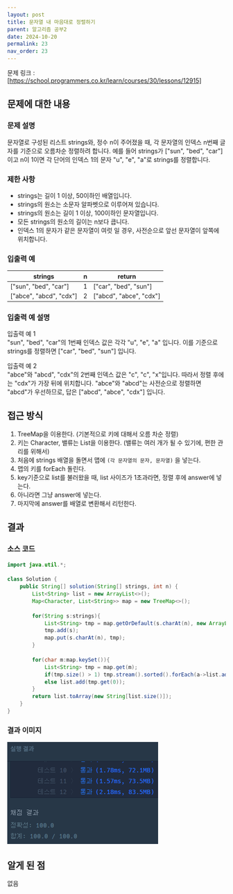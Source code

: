```yaml
---
layout: post
title: 문자열 내 마음대로 정렬하기
parent: 알고리즘 공부2
date: 2024-10-20
permalink: 23
nav_order: 23
---
```


문제 링크 : [https://school.programmers.co.kr/learn/courses/30/lessons/12915]

## 문제에 대한 내용

### 문제 설명

문자열로 구성된 리스트 strings와, 정수 n이 주어졌을 때, 각 문자열의 인덱스 n번째 글자를 기준으로 오름차순 정렬하려 합니다. 예를 들어 strings가 ["sun", "bed", "car"]이고 n이 1이면 각 단어의 인덱스 1의 문자 "u", "e", "a"로 strings를 정렬합니다.

### 제한 사항

- strings는 길이 1 이상, 50이하인 배열입니다.
- strings의 원소는 소문자 알파벳으로 이루어져 있습니다.
- strings의 원소는 길이 1 이상, 100이하인 문자열입니다.
- 모든 strings의 원소의 길이는 n보다 큽니다.
- 인덱스 1의 문자가 같은 문자열이 여럿 일 경우, 사전순으로 앞선 문자열이 앞쪽에 위치합니다.

### 입출력 예

| strings                 | n   | return                  |
| ----------------------- | --- | ----------------------- |
| ["sun", "bed", "car"]   | 1   | ["car", "bed", "sun"]   |
| ["abce", "abcd", "cdx"] | 2   | ["abcd", "abce", "cdx"] |

### 입출력 예 설명

입출력 예 1  
"sun", "bed", "car"의 1번째 인덱스 값은 각각 "u", "e", "a" 입니다. 이를 기준으로 strings를 정렬하면 ["car", "bed", "sun"] 입니다.

입출력 예 2  
"abce"와 "abcd", "cdx"의 2번째 인덱스 값은 "c", "c", "x"입니다. 따라서 정렬 후에는 "cdx"가 가장 뒤에 위치합니다. "abce"와 "abcd"는 사전순으로 정렬하면 "abcd"가 우선하므로, 답은 ["abcd", "abce", "cdx"] 입니다.

## 접근 방식

1. TreeMap을 이용한다. (기본적으로 키에 대해서 오름 차순 정렬)
1. 키는 Character, 밸류는 List<String>을 이용한다. (밸류는 여러 개가 될 수 있기에, 편한 관리를 위해서)
1. 처음에 strings 배열을 돌면서 맵에 `(각 문자열의 문자, 문자열)` 을 넣는다.
1. 맵의 키를 forEach 돌린다.
1. key기준으로 list를 불러왔을 때, list 사이즈가 1초과라면, 정렬 후에 answer에 넣는다.
1. 아니라면 그냥 answer에 넣는다.
1. 마지막에 answer를 배열로 변환해서 리턴한다.

## 결과

### 소스 코드

```java
import java.util.*;

class Solution {
    public String[] solution(String[] strings, int n) {
        List<String> list = new ArrayList<>();
        Map<Character, List<String>> map = new TreeMap<>();

        for(String s:strings){
            List<String> tmp = map.getOrDefault(s.charAt(n), new ArrayList<>());
            tmp.add(s);
            map.put(s.charAt(n), tmp);
        }

        for(char m:map.keySet()){
            List<String> tmp = map.get(m);
            if(tmp.size() > 1) tmp.stream().sorted().forEach(a->list.add(a));
            else list.add(tmp.get(0));
        }
        return list.toArray(new String[list.size()]);
    }
}
```

### 결과 이미지

![alt text](/공부/알고리즘-공부/image-33.png)

## 알게 된 점

없음

[https://school.programmers.co.kr/learn/courses/30/lessons/12915]: https://school.programmers.co.kr/learn/courses/30/lessons/12915
